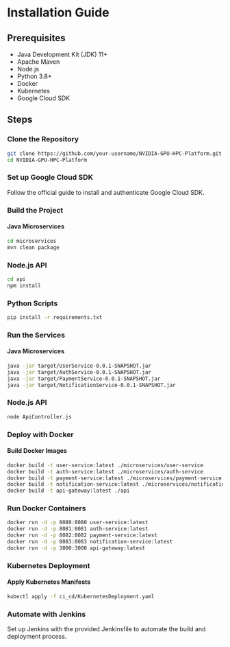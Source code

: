 # Installation Guide

## Prerequisites
- Java Development Kit (JDK) 11+
- Apache Maven
- Node.js
- Python 3.8+
- Docker
- Kubernetes
- Google Cloud SDK

## Steps

### Clone the Repository
```bash
git clone https://github.com/your-username/NVIDIA-GPU-HPC-Platform.git
cd NVIDIA-GPU-HPC-Platform
```
### Set up Google Cloud SDK
Follow the official guide to install and authenticate Google Cloud SDK.

### Build the Project
#### Java Microservices
```bash
cd microservices
mvn clean package
```
### Node.js API
```bash
cd api
npm install
```
### Python Scripts
```bash
pip install -r requirements.txt
```
### Run the Services
#### Java Microservices
```bash
java -jar target/UserService-0.0.1-SNAPSHOT.jar
java -jar target/AuthService-0.0.1-SNAPSHOT.jar
java -jar target/PaymentService-0.0.1-SNAPSHOT.jar
java -jar target/NotificationService-0.0.1-SNAPSHOT.jar
```
### Node.js API
```bash
node ApiController.js
```
### Deploy with Docker
#### Build Docker Images
```bash
docker build -t user-service:latest ./microservices/user-service
docker build -t auth-service:latest ./microservices/auth-service
docker build -t payment-service:latest ./microservices/payment-service
docker build -t notification-service:latest ./microservices/notification-service
docker build -t api-gateway:latest ./api
```
### Run Docker Containers
```bash
docker run -d -p 8080:8080 user-service:latest
docker run -d -p 8081:8081 auth-service:latest
docker run -d -p 8082:8082 payment-service:latest
docker run -d -p 8083:8083 notification-service:latest
docker run -d -p 3000:3000 api-gateway:latest
```
### Kubernetes Deployment
#### Apply Kubernetes Manifests
```bash
kubectl apply -f ci_cd/KubernetesDeployment.yaml
```
### Automate with Jenkins
Set up Jenkins with the provided Jenkinsfile to automate the build and deployment process.
